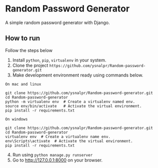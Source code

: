 # Random Password Generator

A simple random password generator with Django.

## How to run

Follow the steps below

1. Install `python`, `pip`, `virtualenv` in your system.
2. Clone the project `https://github.com/ysnalpr/Random-password-generator.git`
3. Make development environment ready using commands below.

``` 
On mac and linux

git clone https://github.com/ysnalpr/Random-password-generator.git
cd Random-password-generator
python -m virtualenv env  # Create a virtualenv named env.
source env/bin/activate   # Activate the virtual environment.
pip install -r requirements.txt
```

``` 
On windows

git clone https://github.com/ysnalpr/Random-password-generator.git
cd Random-password-generator
virtualenv env  # Create a virtualenv name env.
env\Scripts\activate  # Activate the virtual environment.
pip install -r requirements.txt
```


4. Run using `python manage.py runserver`
5. Go to http://127.0.0.1:8000 on your browser.
